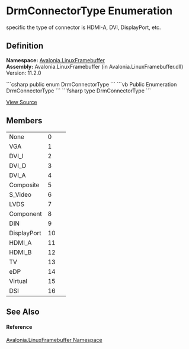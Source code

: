 # DrmConnectorType Enumeration


specific the type of connector is HDMI-A, DVI, DisplayPort, etc.



## Definition
**Namespace:** <a href="N_Avalonia_LinuxFramebuffer">Avalonia.LinuxFramebuffer</a>  
**Assembly:** Avalonia.LinuxFramebuffer (in Avalonia.LinuxFramebuffer.dll) Version: 11.2.0

<Tabs groupId="api-code-preview">
<TabItem value="csharp" label="C#">
```csharp
public enum DrmConnectorType
```
</TabItem>
<TabItem value="vb" label="VB">
```vb
Public Enumeration DrmConnectorType
```
</TabItem>
<TabItem value="fsharp" label="F#">
```fsharp
type DrmConnectorType
```
</TabItem>
</Tabs>



<a href="https://github.com/AvaloniaUI/Avalonia/tree/master/src/Linux/Avalonia.LinuxFramebuffer/DrmConnectorType.cs" title="View the source code">View Source</a>



## Members
<table>
<tr>
<td>None</td>
<td>0</td>
<td> </td>
</tr>
<tr>
<td>VGA</td>
<td>1</td>
<td> </td>
</tr>
<tr>
<td>DVI_I</td>
<td>2</td>
<td> </td>
</tr>
<tr>
<td>DVI_D</td>
<td>3</td>
<td> </td>
</tr>
<tr>
<td>DVI_A</td>
<td>4</td>
<td> </td>
</tr>
<tr>
<td>Composite</td>
<td>5</td>
<td> </td>
</tr>
<tr>
<td>S_Video</td>
<td>6</td>
<td> </td>
</tr>
<tr>
<td>LVDS</td>
<td>7</td>
<td> </td>
</tr>
<tr>
<td>Component</td>
<td>8</td>
<td> </td>
</tr>
<tr>
<td>DIN</td>
<td>9</td>
<td> </td>
</tr>
<tr>
<td>DisplayPort</td>
<td>10</td>
<td> </td>
</tr>
<tr>
<td>HDMI_A</td>
<td>11</td>
<td> </td>
</tr>
<tr>
<td>HDMI_B</td>
<td>12</td>
<td> </td>
</tr>
<tr>
<td>TV</td>
<td>13</td>
<td> </td>
</tr>
<tr>
<td>eDP</td>
<td>14</td>
<td> </td>
</tr>
<tr>
<td>Virtual</td>
<td>15</td>
<td> </td>
</tr>
<tr>
<td>DSI</td>
<td>16</td>
<td> </td>
</tr>
</table>

## See Also


#### Reference
<a href="N_Avalonia_LinuxFramebuffer">Avalonia.LinuxFramebuffer Namespace</a>  
